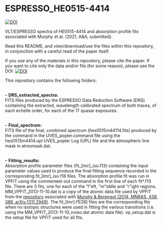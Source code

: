 # ESPRESSO_HE0515-4414

<a href="https://doi.org/10.5281/zenodo.5512490"><img src="https://zenodo.org/badge/DOI/10.5281/zenodo.5512490.svg" alt="DOI"></a>

VLT/ESPRESSO spectra of HE0515-4414 and absorption profile fits associated with Murphy et al. (2021, A&amp;A, submitted).

Read this README, and view/download/use the files within this repository, in conjunction with a careful read of the paper itself.

If you use any of the materials in this repository, please cite the paper. If you want to cite only the data and/or fits (for some reason), please use the DOI:
<a href="https://doi.org/10.5281/zenodo.5512490"><img src="https://zenodo.org/badge/DOI/10.5281/zenodo.5512490.svg" alt="DOI"></a>


<!---
The paper is available at the following websites, in published or pre-print form:<br>
&ndash; arXiv.org:  <a href="https://arxiv.org/abs/1708.00014">arxiv.org/abs/1708.00014</a><br>
&ndash; MNRAS (via DOI): <a href="https://doi.org/10.1093/mnras/stx1949">10.1093/mnras/stx1949</a><br>
&ndash; NASA/ADS: <a href="http://adsabs.harvard.edu/cgi-bin/bib_query?arXiv:1708.00014">2017arXiv170800014M</a> (to be updated once final version is published)<br>
--->

This repository contains the following folders:<br><br>

&ndash; <b>DRS_extracted_spectra:</b><br>
FITS files produced by the ESPRESSO Data Reduction Software (DRS) containing the extracted, wavelength calibrated spectrum of both traces, of each echelle order, for each of the 17 quasar exposures.<br><br>

&ndash; <b>Final_spectrum:</b><br>
FITS file of the final, combined spectrum (hes0515m44114.fits) produced by the command in the UVES_popler.command file using the hes0515m4414.upl UVES_popler Log (UPL) file and the atmospheric line mask in atmomask.dat.<br><br>

&ndash; <b>Fitting_results:</b>
<br>Absorption profile parameter files (fit\_[lmr]\_iso.f13) containing the input parameter values used to produce the final fitting sequence recorded in the corresponding fit\_[lmr]\_iso.f18 files. The absorption profile fit was run in VPFIT using the commented-out command in the first line of each fit*.f13 file. There are 3 fits, one for each of the "l"eft, "m"iddle and "r"ight regions. MM_VPFIT_2013-11-10.dat is a copy of the atomic data file used by VPFIT from the <a href="https://github.com/MTMurphy77/MMatomdat">repository</a> associated with <a href="http://adsabs.harvard.edu/abs/2014MNRAS.438..388M">Murphy & Berengut (2014, MNRAS, 438, 388, arXiv:1311.2949)</a>. The fit_[lmr].f1[38] files are the corresponding fits when no isotopic structures were used in fitting the various transitions (i.e. using the MM_VPFIT_2013-11-10_noiso.dat atomic data file). vp_setup.dat is the setup file for VPFIT used for all fits.
